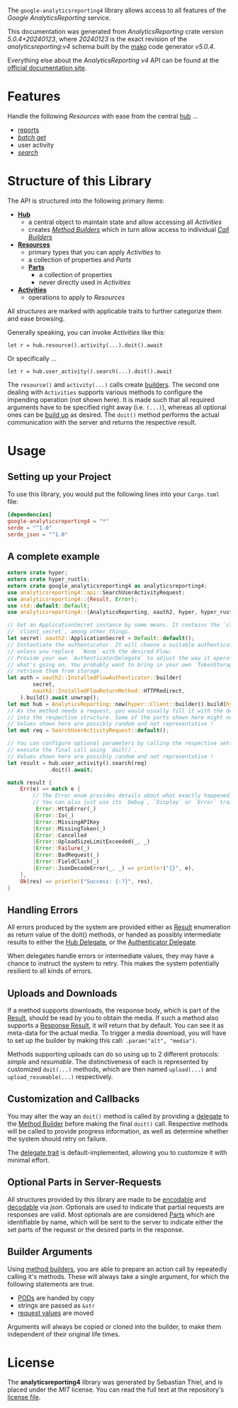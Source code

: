 <!---
DO NOT EDIT !
This file was generated automatically from 'src/generator/templates/api/README.md.mako'
DO NOT EDIT !
-->
The `google-analyticsreporting4` library allows access to all features of the *Google AnalyticsReporting* service.

This documentation was generated from *AnalyticsReporting* crate version *5.0.4+20240123*, where *20240123* is the exact revision of the *analyticsreporting:v4* schema built by the [mako](http://www.makotemplates.org/) code generator *v5.0.4*.

Everything else about the *AnalyticsReporting* *v4* API can be found at the
[official documentation site](https://developers.google.com/analytics/devguides/reporting/core/v4/).
# Features

Handle the following *Resources* with ease from the central [hub](https://docs.rs/google-analyticsreporting4/5.0.4+20240123/google_analyticsreporting4/AnalyticsReporting) ... 

* [reports](https://docs.rs/google-analyticsreporting4/5.0.4+20240123/google_analyticsreporting4/api::Report)
 * [*batch get*](https://docs.rs/google-analyticsreporting4/5.0.4+20240123/google_analyticsreporting4/api::ReportBatchGetCall)
* user activity
 * [*search*](https://docs.rs/google-analyticsreporting4/5.0.4+20240123/google_analyticsreporting4/api::UserActivitySearchCall)




# Structure of this Library

The API is structured into the following primary items:

* **[Hub](https://docs.rs/google-analyticsreporting4/5.0.4+20240123/google_analyticsreporting4/AnalyticsReporting)**
    * a central object to maintain state and allow accessing all *Activities*
    * creates [*Method Builders*](https://docs.rs/google-analyticsreporting4/5.0.4+20240123/google_analyticsreporting4/client::MethodsBuilder) which in turn
      allow access to individual [*Call Builders*](https://docs.rs/google-analyticsreporting4/5.0.4+20240123/google_analyticsreporting4/client::CallBuilder)
* **[Resources](https://docs.rs/google-analyticsreporting4/5.0.4+20240123/google_analyticsreporting4/client::Resource)**
    * primary types that you can apply *Activities* to
    * a collection of properties and *Parts*
    * **[Parts](https://docs.rs/google-analyticsreporting4/5.0.4+20240123/google_analyticsreporting4/client::Part)**
        * a collection of properties
        * never directly used in *Activities*
* **[Activities](https://docs.rs/google-analyticsreporting4/5.0.4+20240123/google_analyticsreporting4/client::CallBuilder)**
    * operations to apply to *Resources*

All *structures* are marked with applicable traits to further categorize them and ease browsing.

Generally speaking, you can invoke *Activities* like this:

```Rust,ignore
let r = hub.resource().activity(...).doit().await
```

Or specifically ...

```ignore
let r = hub.user_activity().search(...).doit().await
```

The `resource()` and `activity(...)` calls create [builders][builder-pattern]. The second one dealing with `Activities` 
supports various methods to configure the impending operation (not shown here). It is made such that all required arguments have to be 
specified right away (i.e. `(...)`), whereas all optional ones can be [build up][builder-pattern] as desired.
The `doit()` method performs the actual communication with the server and returns the respective result.

# Usage

## Setting up your Project

To use this library, you would put the following lines into your `Cargo.toml` file:

```toml
[dependencies]
google-analyticsreporting4 = "*"
serde = "^1.0"
serde_json = "^1.0"
```

## A complete example

```Rust
extern crate hyper;
extern crate hyper_rustls;
extern crate google_analyticsreporting4 as analyticsreporting4;
use analyticsreporting4::api::SearchUserActivityRequest;
use analyticsreporting4::{Result, Error};
use std::default::Default;
use analyticsreporting4::{AnalyticsReporting, oauth2, hyper, hyper_rustls, chrono, FieldMask};

// Get an ApplicationSecret instance by some means. It contains the `client_id` and 
// `client_secret`, among other things.
let secret: oauth2::ApplicationSecret = Default::default();
// Instantiate the authenticator. It will choose a suitable authentication flow for you, 
// unless you replace  `None` with the desired Flow.
// Provide your own `AuthenticatorDelegate` to adjust the way it operates and get feedback about 
// what's going on. You probably want to bring in your own `TokenStorage` to persist tokens and
// retrieve them from storage.
let auth = oauth2::InstalledFlowAuthenticator::builder(
        secret,
        oauth2::InstalledFlowReturnMethod::HTTPRedirect,
    ).build().await.unwrap();
let mut hub = AnalyticsReporting::new(hyper::Client::builder().build(hyper_rustls::HttpsConnectorBuilder::new().with_native_roots().https_or_http().enable_http1().build()), auth);
// As the method needs a request, you would usually fill it with the desired information
// into the respective structure. Some of the parts shown here might not be applicable !
// Values shown here are possibly random and not representative !
let mut req = SearchUserActivityRequest::default();

// You can configure optional parameters by calling the respective setters at will, and
// execute the final call using `doit()`.
// Values shown here are possibly random and not representative !
let result = hub.user_activity().search(req)
             .doit().await;

match result {
    Err(e) => match e {
        // The Error enum provides details about what exactly happened.
        // You can also just use its `Debug`, `Display` or `Error` traits
         Error::HttpError(_)
        |Error::Io(_)
        |Error::MissingAPIKey
        |Error::MissingToken(_)
        |Error::Cancelled
        |Error::UploadSizeLimitExceeded(_, _)
        |Error::Failure(_)
        |Error::BadRequest(_)
        |Error::FieldClash(_)
        |Error::JsonDecodeError(_, _) => println!("{}", e),
    },
    Ok(res) => println!("Success: {:?}", res),
}

```
## Handling Errors

All errors produced by the system are provided either as [Result](https://docs.rs/google-analyticsreporting4/5.0.4+20240123/google_analyticsreporting4/client::Result) enumeration as return value of
the doit() methods, or handed as possibly intermediate results to either the 
[Hub Delegate](https://docs.rs/google-analyticsreporting4/5.0.4+20240123/google_analyticsreporting4/client::Delegate), or the [Authenticator Delegate](https://docs.rs/yup-oauth2/*/yup_oauth2/trait.AuthenticatorDelegate.html).

When delegates handle errors or intermediate values, they may have a chance to instruct the system to retry. This 
makes the system potentially resilient to all kinds of errors.

## Uploads and Downloads
If a method supports downloads, the response body, which is part of the [Result](https://docs.rs/google-analyticsreporting4/5.0.4+20240123/google_analyticsreporting4/client::Result), should be
read by you to obtain the media.
If such a method also supports a [Response Result](https://docs.rs/google-analyticsreporting4/5.0.4+20240123/google_analyticsreporting4/client::ResponseResult), it will return that by default.
You can see it as meta-data for the actual media. To trigger a media download, you will have to set up the builder by making
this call: `.param("alt", "media")`.

Methods supporting uploads can do so using up to 2 different protocols: 
*simple* and *resumable*. The distinctiveness of each is represented by customized 
`doit(...)` methods, which are then named `upload(...)` and `upload_resumable(...)` respectively.

## Customization and Callbacks

You may alter the way an `doit()` method is called by providing a [delegate](https://docs.rs/google-analyticsreporting4/5.0.4+20240123/google_analyticsreporting4/client::Delegate) to the 
[Method Builder](https://docs.rs/google-analyticsreporting4/5.0.4+20240123/google_analyticsreporting4/client::CallBuilder) before making the final `doit()` call. 
Respective methods will be called to provide progress information, as well as determine whether the system should 
retry on failure.

The [delegate trait](https://docs.rs/google-analyticsreporting4/5.0.4+20240123/google_analyticsreporting4/client::Delegate) is default-implemented, allowing you to customize it with minimal effort.

## Optional Parts in Server-Requests

All structures provided by this library are made to be [encodable](https://docs.rs/google-analyticsreporting4/5.0.4+20240123/google_analyticsreporting4/client::RequestValue) and 
[decodable](https://docs.rs/google-analyticsreporting4/5.0.4+20240123/google_analyticsreporting4/client::ResponseResult) via *json*. Optionals are used to indicate that partial requests are responses 
are valid.
Most optionals are are considered [Parts](https://docs.rs/google-analyticsreporting4/5.0.4+20240123/google_analyticsreporting4/client::Part) which are identifiable by name, which will be sent to 
the server to indicate either the set parts of the request or the desired parts in the response.

## Builder Arguments

Using [method builders](https://docs.rs/google-analyticsreporting4/5.0.4+20240123/google_analyticsreporting4/client::CallBuilder), you are able to prepare an action call by repeatedly calling it's methods.
These will always take a single argument, for which the following statements are true.

* [PODs][wiki-pod] are handed by copy
* strings are passed as `&str`
* [request values](https://docs.rs/google-analyticsreporting4/5.0.4+20240123/google_analyticsreporting4/client::RequestValue) are moved

Arguments will always be copied or cloned into the builder, to make them independent of their original life times.

[wiki-pod]: http://en.wikipedia.org/wiki/Plain_old_data_structure
[builder-pattern]: http://en.wikipedia.org/wiki/Builder_pattern
[google-go-api]: https://github.com/google/google-api-go-client

# License
The **analyticsreporting4** library was generated by Sebastian Thiel, and is placed 
under the *MIT* license.
You can read the full text at the repository's [license file][repo-license].

[repo-license]: https://github.com/Byron/google-apis-rsblob/main/LICENSE.md

